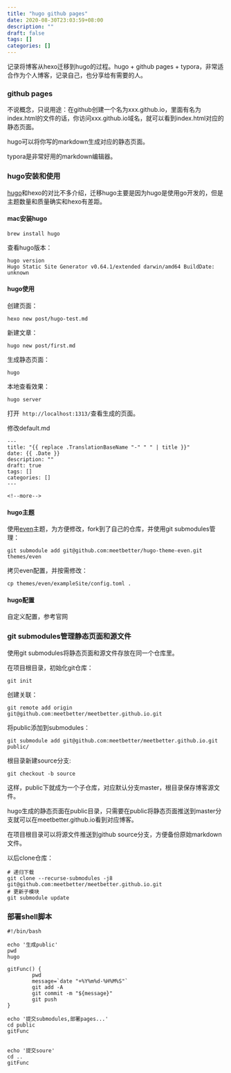 ```yaml
---
title: "hugo github pages"
date: 2020-08-30T23:03:59+08:00
description: ""
draft: false
tags: []
categories: []
---
```




记录将博客从hexo迁移到hugo的过程。hugo + github pages + typora，非常适合作为个人博客，记录自己，也分享给有需要的人。

<!--more-->



### github pages

不说概念，只说用途：在github创建一个名为xxx.github.io，里面有名为index.html的文件的话，你访问xxx.github.io域名，就可以看到index.html对应的静态页面。

hugo可以将你写的markdown生成对应的静态页面。

typora是非常好用的markdown编辑器。

### hugo安装和使用

[hugo](https://gohugo.io/)和hexo的对比不多介绍，迁移hugo主要是因为hugo是使用go开发的，但是主题数量和质量确实和hexo有差距。

#### mac安装hugo

```
brew install hugo
```

查看hugo版本：

```
hugo version
Hugo Static Site Generator v0.64.1/extended darwin/amd64 BuildDate: unknown
```

#### hugo使用

创建页面：

```
hexo new post/hugo-test.md
```

新建文章：

```
hugo new post/first.md
```

生成静态页面：

```
hugo
```

本地查看效果：

```
hugo server
```

打开` http://localhost:1313/`查看生成的页面。



修改default.md

```
---
title: "{{ replace .TranslationBaseName "-" " " | title }}"
date: {{ .Date }}
description: ""
draft: true
tags: []
categories: []
---

<!--more-->
```



#### hugo主题

使用[even]()主题，为方便修改，fork到了自己的仓库，并使用git submodules管理：

```shell
git submodule add git@github.com:meetbetter/hugo-theme-even.git themes/even
```

拷贝even配置，并按需修改：

```shell
cp themes/even/exampleSite/config.toml .
```

#### hugo配置

自定义配置，参考官网

### git submodules管理静态页面和源文件

使用git submodules将静态页面和源文件存放在同一个仓库里。

在项目根目录，初始化git仓库：

```shell
git init
```

创建关联：

```shell
git remote add origin git@github.com:meetbetter/meetbetter.github.io.git
```

将public添加到submodules：

```shell
git submodule add git@github.com:meetbetter/meetbetter.github.io.git public/
```

根目录新建source分支:

```shell
git checkout -b source
```

这样，public下就成为一个子仓库，对应默认分支master，根目录保存博客源文件。

hugo生成的静态页面在public目录，只需要在public将静态页面推送到master分支就可以在meetbetter.github.io看到对应博客。

在项目根目录可以将源文件推送到github source分支，方便备份原始markdown文件。

以后clone仓库：

```shell
# 递归下载
git clone --recurse-submodules -j8 
git@github.com:meetbetter/meetbetter.github.io.git
# 更新子模块
git submodule update
```

### 部署shell脚本

```shell
#!/bin/bash

echo '生成public'
pwd
hugo

gitFunc() {
        pwd
        message=`date "+%Y%m%d-%H%M%S"`
        git add -A
        git commit -m "${message}"
        git push
}

echo '提交submodules,部署pages...'
cd public
gitFunc


echo '提交soure'
cd ..
gitFunc
```

